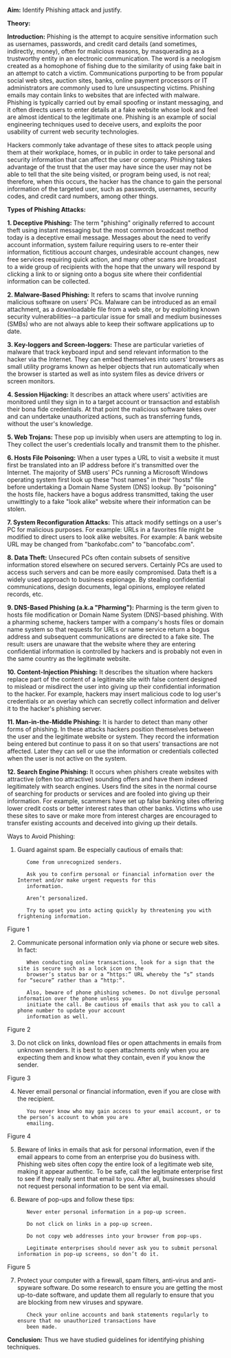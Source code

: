 **Aim:** Identify Phishing attack and justify.

**Theory:**

**Introduction:** Phishing is the attempt to acquire sensitive information such as usernames, passwords, and credit card details (and sometimes, indirectly, money), often for malicious reasons, by masquerading as a trustworthy entity in an electronic communication. The word is a neologism created as a homophone of fishing due to the similarity of using fake bait in an attempt to catch a victim. Communications purporting to be from popular social web sites, auction sites, banks, online payment processors or IT administrators are commonly used to lure unsuspecting victims. Phishing emails may contain links to websites that are infected with malware. Phishing is typically carried out by email spoofing or instant messaging, and it often directs users to enter details at a fake website whose look and feel are almost identical to the legitimate one. Phishing is an example of social engineering techniques used to deceive users, and exploits the poor usability of current web security technologies.

Hackers commonly take advantage of these sites to attack people using them at their workplace, homes, or in public in order to take personal and security information that can affect the user or company. Phishing takes advantage of the trust that the user may have since the user may not be able to tell that the site being visited, or program being used, is not real; therefore, when this occurs, the hacker has the chance to gain the personal information of the targeted user, such as passwords, usernames, security codes, and credit card numbers, among other things.

**Types of Phishing Attacks:**

**1. Deceptive Phishing:** The term "phishing" originally referred to account theft using instant messaging but the most common broadcast method today is a deceptive email message. Messages about the need to verify account information, system failure requiring users to re-enter their information, fictitious account charges, undesirable account changes, new free services requiring quick action, and many other scams are broadcast to a wide group of recipients with the hope that the unwary will respond by clicking a link to or signing onto a bogus site where their confidential information can be collected. 

**2. Malware-Based Phishing:** It refers to scams that involve running malicious software on users' PCs. Malware can be introduced as an email attachment, as a downloadable file from a web site, or by exploiting known security vulnerabilities--a particular issue for small and medium businesses (SMBs) who are not always able to keep their software applications up to date.

**3. Key-loggers and Screen-loggers:** These are particular varieties of malware that track keyboard input and send relevant information to the hacker via the Internet. They can embed themselves into users' browsers as small utility programs known as helper objects that run automatically when the browser is started as well as into system files as device drivers or screen monitors. 

**4. Session Hijacking:** It describes an attack where users' activities are monitored until they sign in to a target account or transaction and establish their bona fide credentials. At that point the malicious software takes over and can undertake unauthorized actions, such as transferring funds, without the user's knowledge. 

**5. Web Trojans:** These pop up invisibly when users are attempting to log in. They collect the user's credentials locally and transmit them to the phisher. 

**6. Hosts File Poisoning:** When a user types a URL to visit a website it must first be translated into an IP address before it's transmitted over the Internet. The majority of SMB users' PCs running a Microsoft Windows operating system first look up these "host names" in their "hosts" file before undertaking a Domain Name System (DNS) lookup. By "poisoning" the hosts file, hackers have a bogus address transmitted, taking the user unwittingly to a fake "look alike" website where their information can be stolen. 

**7. System Reconfiguration Attacks:** This attack modify settings on a user's PC for malicious purposes. For example: URLs in a favorites file might be modified to direct users to look alike websites. For example: A bank website URL may be changed from "bankofabc.com" to "bancofabc.com". 

**8. Data Theft:** Unsecured PCs often contain subsets of sensitive information stored elsewhere on secured servers. Certainly PCs are used to access such servers and can be more easily compromised. Data theft is a widely used approach to business espionage. By stealing confidential communications, design documents, legal opinions, employee related records, etc. 

**9. DNS-Based Phishing (a.k.a "Pharming"):** Pharming is the term given to hosts file modification or Domain Name System (DNS)-based phishing. With a pharming scheme, hackers tamper with a company's hosts files or domain name system so that requests for URLs or name service return a bogus address and subsequent communications are directed to a fake site. The result: users are unaware that the website where they are entering confidential information is controlled by hackers and is probably not even in the same country as the legitimate website.

**10. Content-Injection Phishing:** It describes the situation where hackers replace part of the content of a legitimate site with false content designed to mislead or misdirect the user into giving up their confidential information to the hacker. For example, hackers may insert malicious code to log user's credentials or an overlay which can secretly collect information and deliver it to the hacker's phishing server. 

**11. Man-in-the-Middle Phishing:** It is harder to detect than many other forms of phishing. In these attacks hackers position themselves between the user and the legitimate website or system. They record the information being entered but continue to pass it on so that users' transactions are not affected. Later they can sell or use the information or credentials collected when the user is not active on the system. 

**12. Search Engine Phishing:** It occurs when phishers create websites with attractive (often too attractive) sounding offers and have them indexed legitimately with search engines. Users find the sites in the normal course of searching for products or services and are fooled into giving up their information. For example, scammers have set up false banking sites offering lower credit costs or better interest rates than other banks. Victims who use these sites to save or make more from interest charges are encouraged to transfer existing accounts and deceived into giving up their details. 

Ways to Avoid Phishing:

1. Guard against spam. Be especially cautious of emails that: 

          Come from unrecognized senders. 

          Ask you to confirm personal or financial information over the Internet and/or make urgent requests for this
          information. 

          Aren’t personalized. 

          Try to upset you into acting quickly by threatening you with frightening information. 



Figure 1

2. Communicate personal information only via phone or secure web sites. In fact: 

          When conducting online transactions, look for a sign that the site is secure such as a lock icon on the 
          browser’s status bar or a “https:” URL whereby the “s” stands for “secure” rather than a “http:”. 

          Also, beware of phone phishing schemes. Do not divulge personal information over the phone unless you  
          initiate the call. Be cautious of emails that ask you to call a phone number to update your account
          information as well. 



Figure 2

3. Do not click on links, download files or open attachments in emails from unknown senders. It is best to open attachments only when you are expecting them and know what they contain, even if you know the sender. 



Figure 3

4. Never email personal or financial information, even if you are close with the recipient. 

          You never know who may gain access to your email account, or to the person’s account to whom you are
          emailing. 



Figure 4

5. Beware of links in emails that ask for personal information, even if the email appears to come from an enterprise you do business with. Phishing web sites often copy the entire look of a legitimate web site, making it appear authentic. To be safe, call the legitimate enterprise first to see if they really sent that email to you. After all, businesses should not request personal information to be sent via email. 

6. Beware of pop-ups and follow these tips: 

          Never enter personal information in a pop-up screen. 

          Do not click on links in a pop-up screen. 

          Do not copy web addresses into your browser from pop-ups. 

          Legitimate enterprises should never ask you to submit personal information in pop-up screens, so don’t do it. 



Figure 5

7. Protect your computer with a firewall, spam filters, anti-virus and anti-spyware software. Do some research to ensure you are getting the most up-to-date software, and update them all regularly to ensure that you are blocking from new viruses and spyware. 

          Check your online accounts and bank statements regularly to ensure that no unauthorized transactions have
          been made.

**Conclusion:** Thus we have studied guidelines for identifying phishing techniques.
